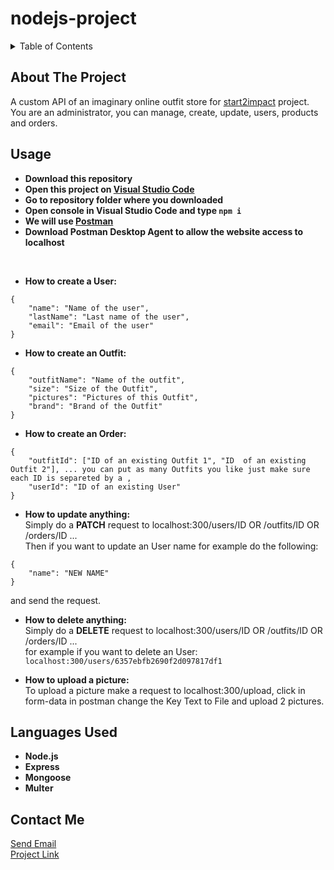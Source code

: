 # nodejs-project

<!-- TABLE OF CONTENTS -->
<details>
  <summary>Table of Contents</summary>
  <ol>
    <li><a href="#about-the-project">About The Project</a></li>
    <li><a href="#usage">Usage</a></li>
    <li><a href="#languages-used">Languages Used</a></li>
    <li><a href="#contact-me">Contact Me</a></li>
  </ol>
</details>


<!-- ABOUT THE PROJECT -->
## About The Project

A custom API of an imaginary online outfit store for [start2impact](https://www.start2impact.it) project. <br>
You are an administrator, you can manage, create, update, users, products and orders.

<!-- USAGE -->
## Usage

- **Download this repository**
- **Open this project on [Visual Studio Code](https://code.visualstudio.com)**
- **Go to repository folder where you downloaded**
- **Open console in Visual Studio Code and type ```npm i```**
- **We will use [Postman](https://www.postman.com)**
- **Download Postman Desktop Agent to allow the website access to localhost**
<br>

- **How to create a User:**

```
{
    "name": "Name of the user",
    "lastName": "Last name of the user",
    "email": "Email of the user"
}
```

- **How to create an Outfit:**
```
{
    "outfitName": "Name of the outfit",
    "size": "Size of the Outfit",
    "pictures": "Pictures of this Outfit",
    "brand": "Brand of the Outfit"
}
```

- **How to create an Order:**
```
{
    "outfitId": ["ID of an existing Outfit 1", "ID  of an existing Outfit 2"], ... you can put as many Outfits you like just make sure each ID is separeted by a ,
    "userId": "ID of an existing User"
}
```

- **How to update anything:** <br>
Simply do a **PATCH** request to localhost:300/users/ID OR /outfits/ID OR /orders/ID ... <br>
Then if you want to update an User name for example do the following:
```
{
    "name": "NEW NAME"
}
```
and send the request.

- **How to delete anything:** <br>
Simply do a **DELETE** request to localhost:300/users/ID OR /outfits/ID OR /orders/ID ... <br>
for example if you want to delete an User: ```localhost:300/users/6357ebfb2690f2d097817df1```

- **How to upload a picture:** <br>
To upload a picture make a request to localhost:300/upload, click in form-data in postman change the Key Text to File and upload 2 pictures.

<!-- LANGUAGES USED -->
## Languages Used

- **Node.js**
- **Express**
- **Mongoose**
- **Multer**

<!-- CONTACT -->
## Contact Me

[Send Email](mailto:vinciguerrawork03@hotmail.com) <br>
[Project Link](https://github.com/Solaire-Kun/nodejs-project)